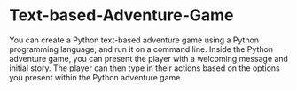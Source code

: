 # Text-based-Adventure-Game
You can create a Python text-based adventure game using a Python programming language, and run it on a command line. Inside the Python adventure game, you can present the player with a welcoming message and initial story. The player can then type in their actions based on the options you present within the Python adventure game.
